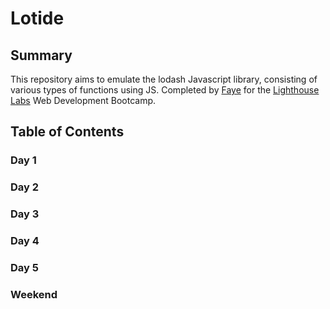 # Lotide

## Summary
This repository aims to emulate the lodash Javascript library, consisting of various types of functions using JS. Completed by [Faye](https://github.com/fayesadev) for the [Lighthouse Labs](https://www.lighthouselabs.ca/) Web Development Bootcamp.

## Table of Contents

### Day 1


### Day 2


### Day 3


### Day 4


### Day 5


### Weekend


